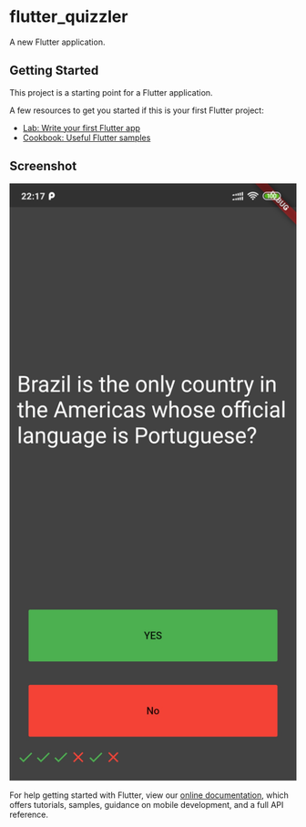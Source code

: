 # flutter_quizzler

A new Flutter application.

## Getting Started

This project is a starting point for a Flutter application.

A few resources to get you started if this is your first Flutter project:

- [Lab: Write your first Flutter app](https://flutter.dev/docs/get-started/codelab)
- [Cookbook: Useful Flutter samples](https://flutter.dev/docs/cookbook)




## Screenshot

<img src="./Screenshot.jpg" width="550">


For help getting started with Flutter, view our
[online documentation](https://flutter.dev/docs), which offers tutorials,
samples, guidance on mobile development, and a full API reference.
